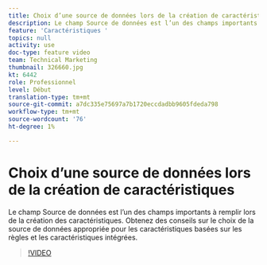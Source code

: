 ```yaml
---
title: Choix d’une source de données lors de la création de caractéristiques
description: Le champ Source de données est l’un des champs importants à remplir lors de la création des caractéristiques. Obtenez des conseils sur le choix de la source de données appropriée pour les caractéristiques basées sur les règles et les caractéristiques intégrées.
feature: 'Caractéristiques '
topics: null
activity: use
doc-type: feature video
team: Technical Marketing
thumbnail: 326660.jpg
kt: 6442
role: Professionnel
level: Début
translation-type: tm+mt
source-git-commit: a7dc335e75697a7b1720eccdadbb9605fdeda798
workflow-type: tm+mt
source-wordcount: '76'
ht-degree: 1%

---
```



# Choix d’une source de données lors de la création de caractéristiques

Le champ Source de données est l’un des champs importants à remplir lors de la création des caractéristiques. Obtenez des conseils sur le choix de la source de données appropriée pour les caractéristiques basées sur les règles et les caractéristiques intégrées.

>[!VIDEO](https://video.tv.adobe.com/v/326660/?quality=12&learn=on)
